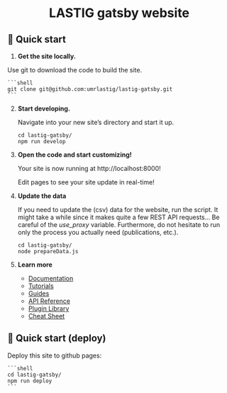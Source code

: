 <h1 align="center">
  LASTIG gatsby website
</h1>

## 🚀 Quick start

1.  **Get the site locally.**

Use git to download the code to build the site.

    ```shell
    git clone git@github.com:umrlastig/lastig-gatsby.git
    ```

2.  **Start developing.**

    Navigate into your new site’s directory and start it up.

    ```shell
    cd lastig-gatsby/
    npm run develop
    ```

3.  **Open the code and start customizing!**

    Your site is now running at http://localhost:8000!

    Edit pages to see your site update in real-time!

4.  **Update the data**

    If you need to update the (csv) data for the website, run the script.
    It might take a while since it makes quite a few REST API requests...
    Be careful of the _use_proxy_ variable.
    Furthermore, do not hesitate to run only the process you actually need (publications, etc.).

    ```shell
    cd lastig-gatsby/
    node prepareData.js
    ```

5.  **Learn more**

    - [Documentation](https://www.gatsbyjs.com/docs/?utm_source=starter&utm_medium=readme&utm_campaign=minimal-starter)
    - [Tutorials](https://www.gatsbyjs.com/docs/tutorial/?utm_source=starter&utm_medium=readme&utm_campaign=minimal-starter)
    - [Guides](https://www.gatsbyjs.com/docs/how-to/?utm_source=starter&utm_medium=readme&utm_campaign=minimal-starter)
    - [API Reference](https://www.gatsbyjs.com/docs/api-reference/?utm_source=starter&utm_medium=readme&utm_campaign=minimal-starter)
    - [Plugin Library](https://www.gatsbyjs.com/plugins?utm_source=starter&utm_medium=readme&utm_campaign=minimal-starter)
    - [Cheat Sheet](https://www.gatsbyjs.com/docs/cheat-sheet/?utm_source=starter&utm_medium=readme&utm_campaign=minimal-starter)

## 🚀 Quick start (deploy)

Deploy this site to github pages:

    ```shell
    cd lastig-gatsby/
    npm run deploy
    ```

